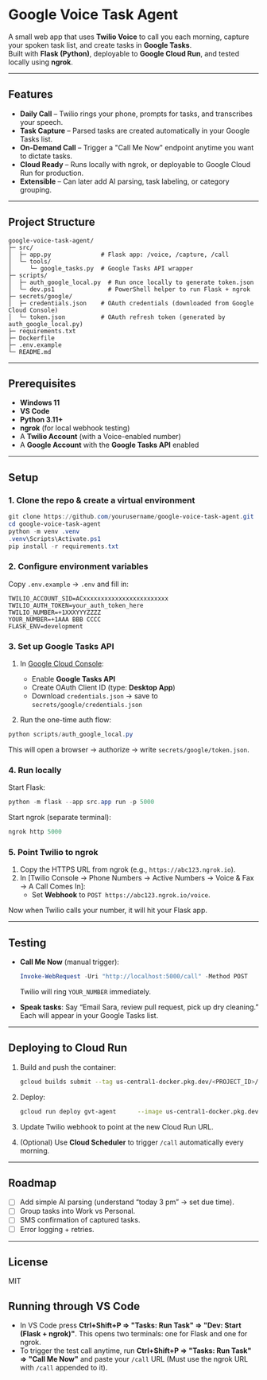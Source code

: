 # Google Voice Task Agent

A small web app that uses **Twilio Voice** to call you each morning, capture your spoken task list, and create tasks in **Google Tasks**.  
Built with **Flask (Python)**, deployable to **Google Cloud Run**, and tested locally using **ngrok**.

---

## Features

- **Daily Call** – Twilio rings your phone, prompts for tasks, and transcribes your speech.
- **Task Capture** – Parsed tasks are created automatically in your Google Tasks list.
- **On-Demand Call** – Trigger a "Call Me Now" endpoint anytime you want to dictate tasks.
- **Cloud Ready** – Runs locally with ngrok, or deployable to Google Cloud Run for production.
- **Extensible** – Can later add AI parsing, task labeling, or category grouping.

---

## Project Structure

```
google-voice-task-agent/
├─ src/
│  ├─ app.py              # Flask app: /voice, /capture, /call
│  └─ tools/
│     └─ google_tasks.py  # Google Tasks API wrapper
├─ scripts/
│  ├─ auth_google_local.py  # Run once locally to generate token.json
│  └─ dev.ps1               # PowerShell helper to run Flask + ngrok
├─ secrets/google/
│  ├─ credentials.json    # OAuth credentials (downloaded from Google Cloud Console)
│  └─ token.json          # OAuth refresh token (generated by auth_google_local.py)
├─ requirements.txt
├─ Dockerfile
├─ .env.example
└─ README.md
```

---

## Prerequisites

- **Windows 11**
- **VS Code**
- **Python 3.11+**
- **ngrok** (for local webhook testing)
- A **Twilio Account** (with a Voice-enabled number)
- A **Google Account** with the **Google Tasks API** enabled

---

## Setup

### 1. Clone the repo & create a virtual environment

```powershell
git clone https://github.com/yourusername/google-voice-task-agent.git
cd google-voice-task-agent
python -m venv .venv
.venv\Scripts\Activate.ps1
pip install -r requirements.txt
```

### 2. Configure environment variables

Copy `.env.example` → `.env` and fill in:

```env
TWILIO_ACCOUNT_SID=ACxxxxxxxxxxxxxxxxxxxxxxxx
TWILIO_AUTH_TOKEN=your_auth_token_here
TWILIO_NUMBER=+1XXXYYYZZZZ
YOUR_NUMBER=+1AAA BBB CCCC
FLASK_ENV=development
```

### 3. Set up Google Tasks API

1. In [Google Cloud Console](https://console.cloud.google.com/):

   - Enable **Google Tasks API**
   - Create OAuth Client ID (type: **Desktop App**)
   - Download `credentials.json` → save to `secrets/google/credentials.json`

2. Run the one-time auth flow:

```powershell
python scripts/auth_google_local.py
```

This will open a browser → authorize → write `secrets/google/token.json`.

### 4. Run locally

Start Flask:

```powershell
python -m flask --app src.app run -p 5000
```

Start ngrok (separate terminal):

```powershell
ngrok http 5000
```

### 5. Point Twilio to ngrok

1. Copy the HTTPS URL from ngrok (e.g., `https://abc123.ngrok.io`).
2. In [Twilio Console → Phone Numbers → Active Numbers → Voice & Fax → A Call Comes In]:
   - Set **Webhook** to `POST https://abc123.ngrok.io/voice`.

Now when Twilio calls your number, it will hit your Flask app.

---

## Testing

- **Call Me Now** (manual trigger):

  ```powershell
  Invoke-WebRequest -Uri "http://localhost:5000/call" -Method POST
  ```

  Twilio will ring `YOUR_NUMBER` immediately.

- **Speak tasks**: Say “Email Sara, review pull request, pick up dry cleaning.”  
  Each will appear in your Google Tasks list.

---

## Deploying to Cloud Run

1. Build and push the container:

   ```bash
   gcloud builds submit --tag us-central1-docker.pkg.dev/<PROJECT_ID>/app-repo/gvt-agent:v1
   ```

2. Deploy:

   ```bash
   gcloud run deploy gvt-agent      --image us-central1-docker.pkg.dev/<PROJECT_ID>/app-repo/gvt-agent:v1      --region us-central1      --allow-unauthenticated      --port 8080      --set-env-vars TWILIO_ACCOUNT_SID=...,TWILIO_AUTH_TOKEN=...,TWILIO_NUMBER=...,YOUR_NUMBER=...      --update-secrets GOOGLE_CREDENTIALS_FILE=GOOGLE_CREDENTIALS_JSON:latest      --update-secrets GOOGLE_TOKEN_FILE=GOOGLE_TOKEN_JSON:latest
   ```

3. Update Twilio webhook to point at the new Cloud Run URL.

4. (Optional) Use **Cloud Scheduler** to trigger `/call` automatically every morning.

---

## Roadmap

- [ ] Add simple AI parsing (understand “today 3 pm” → set due time).
- [ ] Group tasks into Work vs Personal.
- [ ] SMS confirmation of captured tasks.
- [ ] Error logging + retries.

---

## License

MIT

## Running through VS Code

- In VS Code press **Ctrl+Shift+P => "Tasks: Run Task" => "Dev: Start (Flask + ngrok)"**. This opens two terminals: one for Flask and one for ngrok.
- To trigger the test call anytime, run **Ctrl+Shift+P => "Tasks: Run Task" => "Call Me Now"** and paste your `/call` URL (Must use the ngrok URL with `/call` appended to it).
